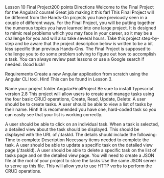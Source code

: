 Lesson 10 Final Project200 points
Directions
Welcome to the Final Project for the Angular2 course! Great job making it this far! This Final Project will be different from the Hands-On projects you have previously seen in a couple of different ways. For the Final Project, you will be putting together the numerous topics you have learned into one large project. It is designed to mimic real problems which you may face in your career, so it may be a challenge for you and will also take several hours. Take this project step-by-step and be aware that the project description below is written to be a bit less specific than previous Hands-Ons. The Final Project is supposed to challenge you to do some problem solving to figure out how to accomplish a task. You can always review past lessons or use a Google search if needed. Good luck!

Requirements
Create a new Angular application from scratch using the Angular CLI tool.
Hint! This can be found in Lesson 3.

Name your project folder AngularFinalProject
Be sure to install Typescript version 2.8
This project will allow users to create and manage tasks using the four basic CRUD operations, Create, Read, Update, Delete:
A user should be to create tasks.
A user should be able to view a list of tasks by their name.
Hint! It is recommended you have one, hard-coded task so you can easily see that your list is working correctly.

A user should be able to click on an individual task.
When a task is selected, a detailed view about the task should be displayed.
This should be displayed with the URL of /:taskId.
The details should include the following:
Time to complete
Description
Necessary items needed to complete the task.
A user should be able to update a specific task on the detailed view page (/:taskId).
A user should be able to delete a specific task on the list of tasks page and on the detailed view page.
You will need to create a JSON file at the root of your project to store the tasks
Use the same JSON server to serve up this file.
This will allow you to use HTTP verbs to perform the CRUD operations.


